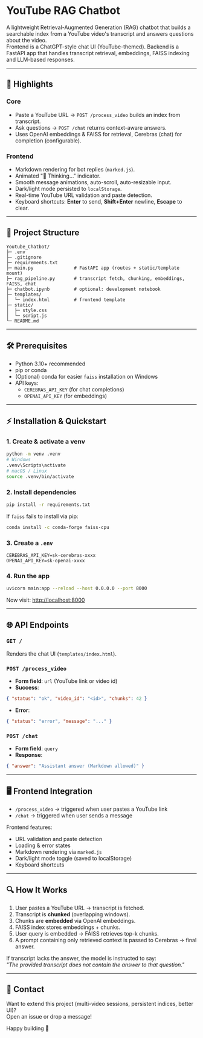 # YouTube RAG Chatbot

A lightweight Retrieval-Augmented Generation (RAG) chatbot that builds a searchable index from a YouTube video's transcript and answers questions about the video.  
Frontend is a ChatGPT-style chat UI (YouTube-themed). Backend is a FastAPI app that handles transcript retrieval, embeddings, FAISS indexing and LLM-based responses.

---

## 🚀 Highlights

### Core
- Paste a YouTube URL → `POST /process_video` builds an index from transcript.
- Ask questions → `POST /chat` returns context-aware answers.
- Uses OpenAI embeddings & FAISS for retrieval, Cerebras (chat) for completion (configurable).

### Frontend
- Markdown rendering for bot replies (`marked.js`).
- Animated "🤔 Thinking..." indicator.
- Smooth message animations, auto-scroll, auto-resizable input.
- Dark/light mode persisted to `localStorage`.
- Real-time YouTube URL validation and paste detection.
- Keyboard shortcuts: **Enter** to send, **Shift+Enter** newline, **Escape** to clear.

---

## 📂 Project Structure

```
Youtube_Chatbot/
├─ .env
├─ .gitignore
├─ requirements.txt
├─ main.py               # FastAPI app (routes + static/template mount)
├─ rag_pipeline.py       # transcript fetch, chunking, embeddings, FAISS, chat
├─ chatbot.ipynb         # optional: development notebook
├─ templates/
│  └─ index.html         # frontend template
├─ static/
│  ├─ style.css
│  └─ script.js
└─ README.md
```

---

## 🛠️ Prerequisites

- Python 3.10+ recommended  
- pip or conda  
- (Optional) conda for easier `faiss` installation on Windows  
- API keys:
  - `CEREBRAS_API_KEY` (for chat completions)  
  - `OPENAI_API_KEY` (for embeddings)  

---

## ⚡ Installation & Quickstart

### 1. Create & activate a venv
```bash
python -m venv .venv
# Windows
.venv\Scripts\activate
# macOS / Linux
source .venv/bin/activate
```

### 2. Install dependencies
```bash
pip install -r requirements.txt
```

If `faiss` fails to install via pip:
```bash
conda install -c conda-forge faiss-cpu
```

### 3. Create a `.env`
```env
CEREBRAS_API_KEY=sk-cerebras-xxxx
OPENAI_API_KEY=sk-openai-xxxx
```

### 4. Run the app
```bash
uvicorn main:app --reload --host 0.0.0.0 --port 8000
```
Now visit: [http://localhost:8000](http://localhost:8000)

---

## 🌐 API Endpoints

### `GET /`
Renders the chat UI (`templates/index.html`).

### `POST /process_video`
- **Form field**: `url` (YouTube link or video id)  
- **Success**:
```json
{ "status": "ok", "video_id": "<id>", "chunks": 42 }
```
- **Error**:
```json
{ "status": "error", "message": "..." }
```

### `POST /chat`
- **Form field**: `query`  
- **Response**:
```json
{ "answer": "Assistant answer (Markdown allowed)" }
```

---

## 🖥️ Frontend Integration

- `/process_video` → triggered when user pastes a YouTube link  
- `/chat` → triggered when user sends a message  

Frontend features:
- URL validation and paste detection  
- Loading & error states  
- Markdown rendering via `marked.js`  
- Dark/light mode toggle (saved to localStorage)  
- Keyboard shortcuts  

---

## 🔍 How It Works

1. User pastes a YouTube URL → transcript is fetched.  
2. Transcript is **chunked** (overlapping windows).  
3. Chunks are **embedded** via OpenAI embeddings.  
4. FAISS index stores embeddings + chunks.  
5. User query is embedded → FAISS retrieves top-k chunks.  
6. A prompt containing only retrieved context is passed to Cerebras → final answer.  

If transcript lacks the answer, the model is instructed to say:  
*"The provided transcript does not contain the answer to that question."*

---
## 📧 Contact

Want to extend this project (multi-video sessions, persistent indices, better UI)?  
Open an issue or drop a message!  

Happy building 🎯

